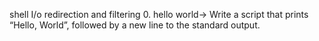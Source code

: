 shell I/o redirection and filtering 0. hello world-> Write a script that prints “Hello, World”, followed by a new line to the standard output.
